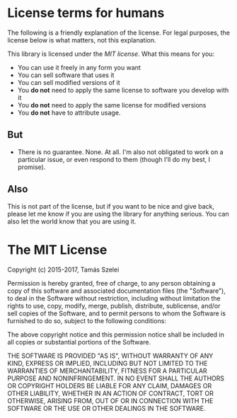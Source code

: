 # License terms for humans

The following is a friendly explanation of the license. For legal purposes, the license below is
what matters, not this explanation.

This library is licensed under the *MIT license*. What this means for you:

  * You can use it freely in any form you want
  * You can sell software that uses it
  * You can sell modified versions of it
  * You **do not** need to apply the same license to software you develop with it
  * You **do not** need to apply the same license for modified versions
  * You **do not** have to attribute usage.

## But

  * There is no guarantee. None. At all. I'm also not obligated to work on a particular issue, or
    even respond to them (though I'll do my best, I promise).

## Also

This is not part of the license, but if you want to be nice and give back, please let me know
if you are using the library for anything serious. You can also let the world know that you are using it.


# The MIT License

Copyright (c) 2015-2017, Tamás Szelei

Permission is hereby granted, free of charge, to any person obtaining a copy
of this software and associated documentation files (the "Software"), to deal
in the Software without restriction, including without limitation the rights
to use, copy, modify, merge, publish, distribute, sublicense, and/or sell
copies of the Software, and to permit persons to whom the Software is
furnished to do so, subject to the following conditions:

The above copyright notice and this permission notice shall be included in
all copies or substantial portions of the Software.

THE SOFTWARE IS PROVIDED "AS IS", WITHOUT WARRANTY OF ANY KIND, EXPRESS OR
IMPLIED, INCLUDING BUT NOT LIMITED TO THE WARRANTIES OF MERCHANTABILITY,
FITNESS FOR A PARTICULAR PURPOSE AND NONINFRINGEMENT. IN NO EVENT SHALL THE
AUTHORS OR COPYRIGHT HOLDERS BE LIABLE FOR ANY CLAIM, DAMAGES OR OTHER
LIABILITY, WHETHER IN AN ACTION OF CONTRACT, TORT OR OTHERWISE, ARISING FROM,
OUT OF OR IN CONNECTION WITH THE SOFTWARE OR THE USE OR OTHER DEALINGS IN
THE SOFTWARE.